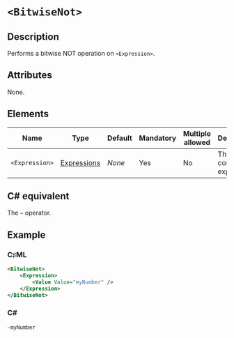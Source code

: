 # `<BitwiseNot>`

## Description

Performs a bitwise NOT operation on `<Expression>`.

## Attributes

None.

## Elements

| Name | Type | Default | Mandatory | Multiple allowed | Description |
|---|---|---|---|---|---|
| `<Expression>` | [Expressions](../types/expressions.md) | *None* | Yes | No | The contained expression. |

## C# equivalent

The `~` operator.

## Example

### C♯ML

```xml
<BitwiseNot>
    <Expression>
        <Value Value="myNumber" />
    </Expression>
</BitwiseNot>
```

### C#

```csharp
~myNumber
```
